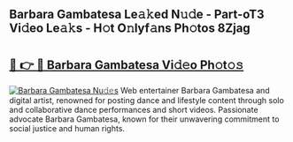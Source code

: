 ## Barbara Gambatesa Le𝚊𝚔ed N𝚞𝚍e - Part-oT3 Vi𝚍eo Le𝚊𝚔s - H𝚘t O𝚗lyf𝚊ns Ph𝚘tos 8Zjag

# <h2><a href="http://hf36wq.feru.top/?c=Barbara+Gambatesa">🔗 👉 🔴 Barbara Gambatesa Vi𝚍𝚎o Ph𝚘t𝚘𝚜</a></h2>

[![Barbara Gambatesa Nu𝚍𝚎s](https://i.imgur.com/0TWrTi3.gif)](http://hf36wq.feru.top/?c=Barbara+Gambatesa)
Web entertainer Barbara Gambatesa and digital artist, renowned for posting dance and lifestyle content through solo and collaborative dance performances and short videos. Passionate advocate Barbara Gambatesa, known for their unwavering commitment to social justice and human rights. 
